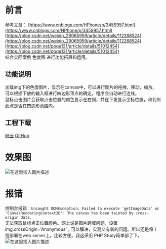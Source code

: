 ﻿# 前言
参考文章：
[https://www.cnblogs.com/HPhone/p/3459957.html](https://www.cnblogs.com/HPhone/p/3459957.html)  
[https://blog.csdn.net/weixin_29065959/article/details/112268524](https://blog.csdn.net/weixin_29065959/article/details/112268524)  
[https://blog.csdn.net/poqe131/article/details/51012454](https://blog.csdn.net/poqe131/article/details/51012454)  
结合实际案例 色度图 进行功能拓展和运用。  
## 功能说明
加载img下的色度图片，显示在canvas中，可以进行图片的拖拽，移动，缩放。  
可以根据下放的输入框进行四边形顶点的确定，程序会自动进行连线。  
鼠标点击图片会获取点击位置的颜色显示在右侧，并在下发显示坐标位置，和判断此点是否在四边形范围内。  
## 工程下载
[码云](https://gitee.com/ikaros-521/canvas_picture_operation_demo) [GitHub](https://github.com/Ikaros-521/canvas_picture_operation_demo)
# 效果图
![在这里插入图片描述](https://img-blog.csdnimg.cn/9244e55921e14c7e97035744181f01a1.gif#pic_center)

# 报错
控制台报错：`Uncaught DOMException: Failed to execute 'getImageData' on 'CanvasRenderingContext2D': The canvas has been tainted by cross-origin data.`  
无法获取鼠标点击位置颜色。网上说是图片跨域问题，设置img.crossOrigin='Anonymous'；可以解决，实测又有新的问题。所以还是将工程部署在web server上，比较方便。我这采用 PHP Study简单部了下。  
![在这里插入图片描述](https://img-blog.csdnimg.cn/5ad9b8ea85674d57b108cff81433a03c.png?x-oss-process=image/watermark,type_d3F5LXplbmhlaQ,shadow_50,text_Q1NETiBATG92ZeS4tuS8iuWNoea0m-aWrw==,size_14,color_FFFFFF,t_70,g_se,x_16)

